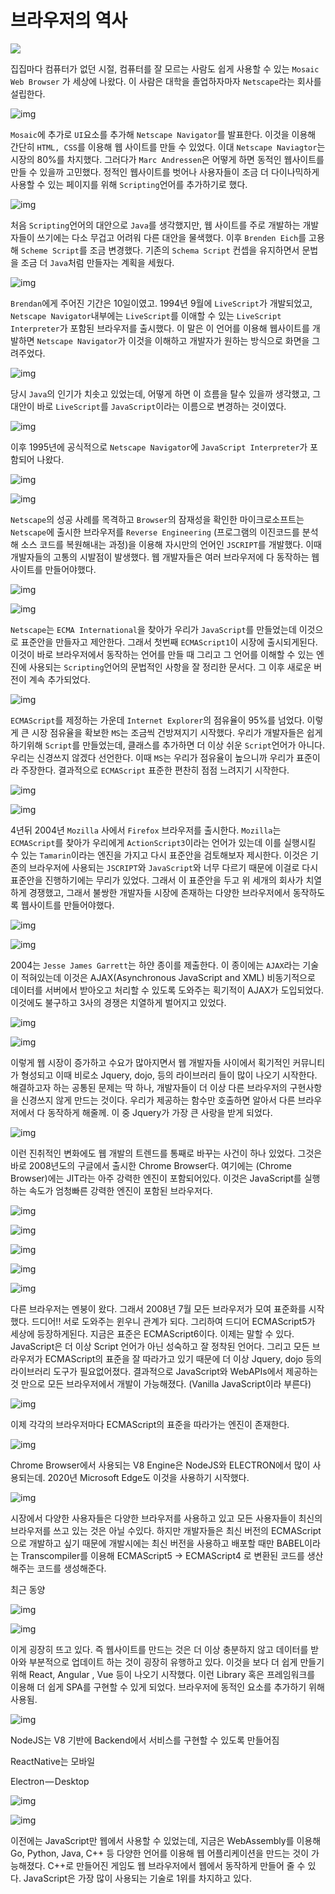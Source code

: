 # 브라우저의 역사

<img src="https://cdn-images-1.medium.com/max/900/1*LQ_0mxVJ1ZcjqQXD-C3lhQ.png" />

집집마다 컴퓨터가 없던 시절, 컴퓨터를 잘 모르는 사람도 쉽게 사용할 수 있는 `Mosaic Web Browser` 가 세상에 나왔다. 이 사람은 대학을 졸업하자마자 `Netscape`라는 회사를 설립한다. 

![img](https://cdn-images-1.medium.com/max/900/1*uqFQl7apfZ7nS2jSGk0yZg.png)

`Mosaic`에 추가로 `UI`요소를 추가해 `Netscape Navigator`를 발표한다. 이것을 이용해 간단히 `HTML, CSS`를 이용해 웹 사이트를 만들 수 있었다. 이대 `Netscape Naviagtor`는 시장의 80%를 차지했다. 그러다가 `Marc Andressen`은 어떻게 하면 동적인 웹사이트를 만들 수 있을까 고민했다. 정적인 웹사이트를 벗어나 사용자들이 조금 더 다이나믹하게 사용할 수 있는 페이지를 위해 `Scripting`언어를 추가하기로 했다.

![img](https://cdn-images-1.medium.com/max/900/1*0Jf24PCvWvakckz1ewkgZQ.png)

처음 `Scripting`언어의 대안으로 `Java`를 생각했지만, 웹 사이트를 주로 개발하는 개발자들이 쓰기에는 다소 무겁고 어려워 다른 대안을 물색했다. 이후 `Brenden Eich`를 고용해 `Scheme Script`를 조금 변경했다. 기존의 `Schema Script` 컨셉을 유지하면서 문법을 조금 더 `Java`처럼 만들자는 계획을 세웠다. 

![img](https://cdn-images-1.medium.com/max/900/1*ZeQRKj1ols1vbjuExxxQzQ.png)

`Brendan`에게 주어진 기간은 10일이였고. 1994년 9월에 `LiveScript`가 개발되었고, `Netscape Navigator`내부에는 `LiveScript`를 이애할 수 있는 `LiveScript Interpreter`가 포함된 브라우저를 출시했다. 이 말은 이 언어를 이용해 웹사이트를 개발하면 `Netscape Navigator`가 이것을 이해하고 개발자가 원하는 방식으로 화면을 그려주었다.

![img](https://cdn-images-1.medium.com/max/900/1*H7onUEegbRuWwr1F6ZOadQ.png)

당시 `Java`의 인기가 치솟고 있었는데, 어떻게 하면 이 흐름을 탈수 있을까 생각했고, 그 대안이 바로 `LiveScript`를 `JavaScript`이라는 이름으로 변경하는 것이였다.

![img](https://cdn-images-1.medium.com/max/900/1*SHLI3mKNDFDSb-cHpxc5wA.png)

이후 1995년에 공식적으로 `Netscape Navigator`에 `JavaScript Interpreter`가 포함되어 나왔다.

![img](https://cdn-images-1.medium.com/max/900/1*JJynsHANI_Mtp15V1DLDxg.png)

![img](https://cdn-images-1.medium.com/max/900/1*JO6wTdp-6D_o9sZl7tg9BQ.png)

`Netscape`의 성공 사례를 목격하고 `Browser`의 잠재성을 확인한 마이크로소프트는 `Netscape`에 출시한 브라우저를 `Reverse Engineering` (프로그램의 이진코드를 분석해 소스 코드를 복원해내는 과정)을 이용해 자시만의 언어인 `JSCRIPT`를 개발했다. 이때 개발자들의 고통의 시발점이 발생했다. 웹 개발자들은 여러 브라우저에 다 동작하는 웹 사이트를 만들어야했다. 

![img](https://cdn-images-1.medium.com/max/900/1*kcYLvuH92fTV4p6dgVboUg.png)

![img](https://cdn-images-1.medium.com/max/900/1*3JM3TN0wTRJZsHa9L86bHQ.png)

`Netscape`는 `ECMA International`을 찾아가 우리가 `JavaScript`를 만들었는데 이것으로 표준안을 만들자고 제안한다. 그래서 첫번째 `ECMAScript1`이 시장에 출시되게된다. 이것이 바로 브라우저에서 동작하는 언어를 만들 때 그리고 그 언어를 이해할 수 있는 엔진에 사용되는 `Scripting`언어의 문법적인 사항을 잘 정리한 문서다. 그 이후 새로운 버전이 계속 추가되었다.

![img](https://cdn-images-1.medium.com/max/900/1*hCJGiaWnl16XRImpBlGSqQ.png)

`ECMAScript`를 제정하는 가운데 `Internet Explorer`의 점유율이 95%를 넘었다. 이렇게 큰 시장 점유율을 확보한 `MS`는 조금씩 건방져지기 시작했다. 우리가 개발자들은 쉽게 하기위해 `Script`를 만들었는데, 클래스를 추가하면 더 이상 쉬운 `Script`언어가 아니다. 우리는 신경쓰지 않겠다 선언한다. 이때 `MS`는 우리가 점유율이 높으니까 우리가 표준이라 주장한다. 결과적으로 `ECMAScript` 표준한 편찬히 점점 느려지기 시작한다.

![img](https://cdn-images-1.medium.com/max/900/1*hCJGiaWnl16XRImpBlGSqQ.png)

![img](https://cdn-images-1.medium.com/max/900/1*3Je8RdAnmEFNlVLRN55hzQ.png)

4년뒤 2004년 `Mozilla` 사에서 `Firefox` 브라우저를 출시한다. `Mozilla`는 `ECMAScript`를 찾아가 우리에게 `ActionScript3`이라는 언어가 있는데 이를 실행시킬 수 있는 `Tamarin`이라는 엔진을 가지고 다시 표준안을 검토해보자 제시한다. 이것은 기존의 브라우저에 사용되는 `JSCRIPT`와 `JavaScript`와 너무 다르기 때문에 이걸로 다시 표준안을 진행하기에는 무리가 있었다. 그래서 이 표준안을 두고 위 세개의 회사가 치열하게 경쟁했고, 그래서 불쌍한 개발자들 시장에 존재하는 다양한 브라우저에서 동작하도록 웹사이트를 만들어야했다.

![img](https://cdn-images-1.medium.com/max/900/1*QtreuW-bpWXPkg6XrUNLOA.png)

![img](https://cdn-images-1.medium.com/max/900/1*3Je8RdAnmEFNlVLRN55hzQ.png)

2004는 `Jesse James Garrett`는 하얀 종이를 제출한다. 이 종이에는 `AJAX`라는 기술이 적혀있는데 이것은 AJAX(Asynchronous JavaScript and XML) 비동기적으로 데이터를 서버에서 받아오고 처리할 수 있도록 도와주는 획기적이 AJAX가 도입되었다. 이것에도 불구하고 3사의 경쟁은 치열하게 벌어지고 있었다.

![img](https://cdn-images-1.medium.com/max/900/1*1GfIjuUZY2pnNbceixdkKw.png)

![img](https://cdn-images-1.medium.com/max/900/1*5Xu1Srwb_LjgfeB7U1XLUg.png)

이렇게 웹 시장이 증가하고 수요가 많아지면서 웹 개발자들 사이에서 획기적인 커뮤니티가 형성되고 이때 비로소 Jquery, dojo, 등의 라이브러리 들이 많이 나오기 시작한다. 해결하고자 하는 공통된 문제는 딱 하나, 개발자들이 더 이상 다른 브라우저의 구현사항을 신경쓰지 않게 만드는 것이다. 우리가 제공하는 함수만 호출하면 알아서 다른 브라우저에서 다 동작하게 해줄께. 이 중 Jquery가 가장 큰 사랑을 받게 되었다. 

![img](https://cdn-images-1.medium.com/max/900/1*0_aEc1aXd3fz9zFx8NKYdw.png)

이런 진취적인 변화에도 웹 개발의 트렌드를 통째로 바꾸는 사건이 하나 있었다. 그것은 바로 2008년도의 구글에서 출시한 Chrome Browser다. 여기에는 (Chrome Browser)에는 JIT라는 아주 강력한 엔진이 포함되어있다. 이것은 JavaScript를 실행하는 속도가 엄청빠른 강력한 엔진이 포함된 브라우저다. 

![img](https://cdn-images-1.medium.com/max/900/1*gSJZPGqp6W36djZ1AB6eQg.png)

![img](https://cdn-images-1.medium.com/max/900/1*gSJZPGqp6W36djZ1AB6eQg.png)

![img](https://cdn-images-1.medium.com/max/900/1*Fniss3q10dFFe85bzwn2Ig.png)

![img](https://cdn-images-1.medium.com/max/900/1*Fniss3q10dFFe85bzwn2Ig.png)

![img](https://cdn-images-1.medium.com/max/900/1*oPzCg2oLMt7Gl0tkX1GUSA.png)

다른 브라우저는 멘붕이 왔다. 그래서 2008년 7월 모든 브라우저가 모여 표준화를 시작했다. 드디어!! 서로 도와주는 윈우니 관계가 되다. 그리하여 드디어 ECMAScript5가 세상에 등장하게된다. 지금은 표준은 ECMAScript6이다. 이제는 말할 수 있다. JavaScript은 더 이상 Script 언어가 아닌 성숙하고 잘 정착된 언어다. 그리고 모든 브라우저가 ECMAScript의 표준을 잘 따라가고 있기 때문에 더 이상 Jquery, dojo 등의 라이브러리 도구가 필요없어졌다. 결과적으로 JavaScript와 WebAPIs에서 제공하는 것 만으로 모든 브라우저에서 개발이 가능해졌다. (Vanilla JavaScript이라 부른다)

![img](https://cdn-images-1.medium.com/max/900/1*B_-Fdp9deG0wx_uDEyRvVw.png)

이제 각각의 브라우저마다 ECMAScript의 표준을 따라가는 엔진이 존재한다. 

![img](https://cdn-images-1.medium.com/max/900/1*dahYbyMHHpzuv9EPW3YOCw.png)

Chrome Browser에서 사용되는 V8 Engine은 NodeJS와 ELECTRON에서 많이 사용되는데. 2020년 Microsoft Edge도 이것을 사용하기 시작했다.

![img](https://cdn-images-1.medium.com/max/900/1*iqAgu6kPqeFrEULJnzl9KQ.png)

시장에서 다양한 사용자들은 다양한 브라우저를 사용하고 있고 모든 사용자들이 최신의 브라우저를 쓰고 있는 것은 아닐 수있다. 하지만 개발자들은 최신 버전의 ECMAScript으로 개발하고 싶기 때문에 개발시에는 최신 버전을 사용하고 배포할 때만 BABEL이라는 Transcompiler를 이용해 ECMAScript5 → ECMAScript4 로 변환된 코드를 생산해주는 코드를 생성해준다.

최근 동양

![img](https://cdn-images-1.medium.com/max/900/1*KlvH_08wwNKmWLq8jKOPbA.png)

![img](https://cdn-images-1.medium.com/max/900/1*tE47j1KB9Rr-b7Hj2rRYXQ.png)

이게 굉장히 뜨고 있다. 즉 웹사이트를 만드는 것은 더 이상 충분하지 않고 데이터를 받아와 부분적으로 업데이트 하는 것이 굉장히 유행하고 있다. 이것을 보다 더 쉽게 만들기 위해 React, Angular , Vue 등이 나오기 시작했다. 이런 Library 혹은 프레임워크를 이용해 더 쉽게 SPA를 구현할 수 있게 되었다. 브라우저에 동적인 요소를 추가하기 위해 사용됨.

![img](https://cdn-images-1.medium.com/max/900/1*C2Scl_wiZ11MlrGHfnDukg.png)

NodeJS는 V8 기반에 Backend에서 서비스를 구현할 수 있도록 만들어짐

ReactNative는 모바일

Electron — Desktop

![img](https://cdn-images-1.medium.com/max/900/1*YzXE84aFnAEObOyXi_F_Cg.png)

![img](https://cdn-images-1.medium.com/max/900/1*oIL4H1hy9k_ZpXo6FwPp2Q.png)

이전에는 JavaScript만 웹에서 사용할 수 있었는데, 지금은 WebAssembly를 이용해Go, Python, Java, C++ 등 다양한 언어를 이용해 웹 어플리케이션을 만드는 것이 가능해졌다. C++로 만들어진 게임도 웹 브라우저에서 웹에서 동작하게 만들어 줄 수 있다. JavaScript은 가장 많이 사용되는 기술로 1위를 차지하고 있다.